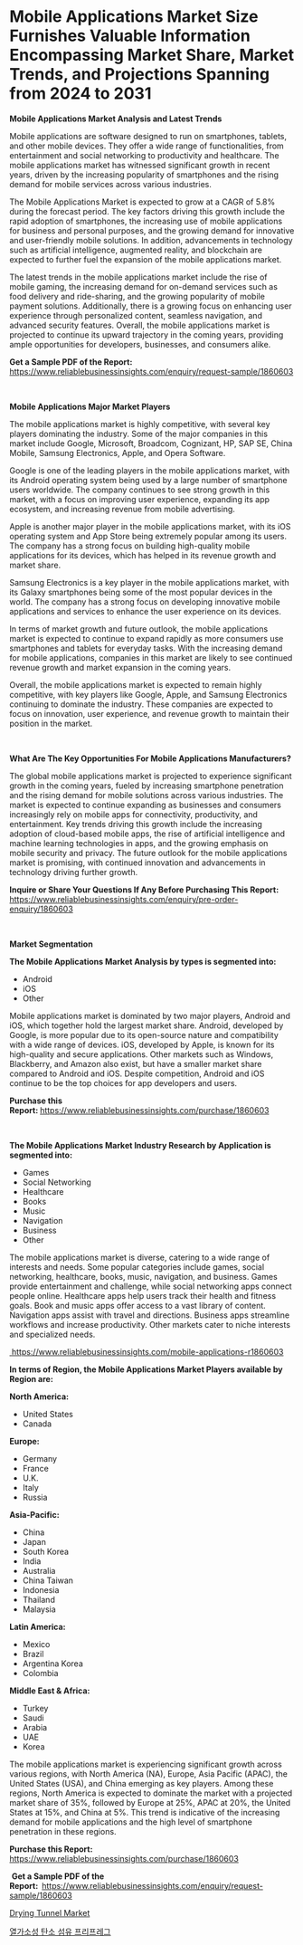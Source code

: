 <p><h1>Mobile Applications Market Size Furnishes Valuable Information Encompassing Market Share, Market Trends, and Projections Spanning from 2024 to 2031</h1></p><p><strong>Mobile Applications Market Analysis and Latest Trends</strong></p>
<p><p>Mobile applications are software designed to run on smartphones, tablets, and other mobile devices. They offer a wide range of functionalities, from entertainment and social networking to productivity and healthcare. The mobile applications market has witnessed significant growth in recent years, driven by the increasing popularity of smartphones and the rising demand for mobile services across various industries.</p><p>The Mobile Applications Market is expected to grow at a CAGR of 5.8% during the forecast period. The key factors driving this growth include the rapid adoption of smartphones, the increasing use of mobile applications for business and personal purposes, and the growing demand for innovative and user-friendly mobile solutions. In addition, advancements in technology such as artificial intelligence, augmented reality, and blockchain are expected to further fuel the expansion of the mobile applications market.</p><p>The latest trends in the mobile applications market include the rise of mobile gaming, the increasing demand for on-demand services such as food delivery and ride-sharing, and the growing popularity of mobile payment solutions. Additionally, there is a growing focus on enhancing user experience through personalized content, seamless navigation, and advanced security features. Overall, the mobile applications market is projected to continue its upward trajectory in the coming years, providing ample opportunities for developers, businesses, and consumers alike.</p></p>
<p><strong>Get a Sample PDF of the Report:&nbsp;</strong> <a href="https://www.reliablebusinessinsights.com/enquiry/request-sample/1860603">https://www.reliablebusinessinsights.com/enquiry/request-sample/1860603</a></p>
<p>&nbsp;</p>
<p><strong>Mobile Applications Major Market Players</strong></p>
<p><p>The mobile applications market is highly competitive, with several key players dominating the industry. Some of the major companies in this market include Google, Microsoft, Broadcom, Cognizant, HP, SAP SE, China Mobile, Samsung Electronics, Apple, and Opera Software.</p><p>Google is one of the leading players in the mobile applications market, with its Android operating system being used by a large number of smartphone users worldwide. The company continues to see strong growth in this market, with a focus on improving user experience, expanding its app ecosystem, and increasing revenue from mobile advertising.</p><p>Apple is another major player in the mobile applications market, with its iOS operating system and App Store being extremely popular among its users. The company has a strong focus on building high-quality mobile applications for its devices, which has helped in its revenue growth and market share.</p><p>Samsung Electronics is a key player in the mobile applications market, with its Galaxy smartphones being some of the most popular devices in the world. The company has a strong focus on developing innovative mobile applications and services to enhance the user experience on its devices.</p><p>In terms of market growth and future outlook, the mobile applications market is expected to continue to expand rapidly as more consumers use smartphones and tablets for everyday tasks. With the increasing demand for mobile applications, companies in this market are likely to see continued revenue growth and market expansion in the coming years.</p><p>Overall, the mobile applications market is expected to remain highly competitive, with key players like Google, Apple, and Samsung Electronics continuing to dominate the industry. These companies are expected to focus on innovation, user experience, and revenue growth to maintain their position in the market.</p></p>
<p>&nbsp;</p>
<p><strong>What Are The Key Opportunities For Mobile Applications Manufacturers?</strong></p>
<p><p>The global mobile applications market is projected to experience significant growth in the coming years, fueled by increasing smartphone penetration and the rising demand for mobile solutions across various industries. The market is expected to continue expanding as businesses and consumers increasingly rely on mobile apps for connectivity, productivity, and entertainment. Key trends driving this growth include the increasing adoption of cloud-based mobile apps, the rise of artificial intelligence and machine learning technologies in apps, and the growing emphasis on mobile security and privacy. The future outlook for the mobile applications market is promising, with continued innovation and advancements in technology driving further growth.</p></p>
<p><strong>Inquire or Share Your Questions If Any Before Purchasing This Report:</strong> <a href="https://www.reliablebusinessinsights.com/enquiry/pre-order-enquiry/1860603">https://www.reliablebusinessinsights.com/enquiry/pre-order-enquiry/1860603</a></p>
<p>&nbsp;</p>
<p><strong>Market Segmentation</strong></p>
<p><strong>The Mobile Applications Market Analysis by types is segmented into:</strong></p>
<p><ul><li>Android</li><li>iOS</li><li>Other</li></ul></p>
<p><p>Mobile applications market is dominated by two major players, Android and iOS, which together hold the largest market share. Android, developed by Google, is more popular due to its open-source nature and compatibility with a wide range of devices. iOS, developed by Apple, is known for its high-quality and secure applications. Other markets such as Windows, Blackberry, and Amazon also exist, but have a smaller market share compared to Android and iOS. Despite competition, Android and iOS continue to be the top choices for app developers and users.</p></p>
<p><strong>Purchase this Report:&nbsp;</strong><a href="https://www.reliablebusinessinsights.com/purchase/1860603">https://www.reliablebusinessinsights.com/purchase/1860603</a></p>
<p>&nbsp;</p>
<p><strong>The Mobile Applications Market Industry Research by Application is segmented into:</strong></p>
<p><ul><li>Games</li><li>Social Networking</li><li>Healthcare</li><li>Books</li><li>Music</li><li>Navigation</li><li>Business</li><li>Other</li></ul></p>
<p><p>The mobile applications market is diverse, catering to a wide range of interests and needs. Some popular categories include games, social networking, healthcare, books, music, navigation, and business. Games provide entertainment and challenge, while social networking apps connect people online. Healthcare apps help users track their health and fitness goals. Book and music apps offer access to a vast library of content. Navigation apps assist with travel and directions. Business apps streamline workflows and increase productivity. Other markets cater to niche interests and specialized needs.</p></p>
<p><a href="https://www.reliablebusinessinsights.com/mobile-applications-r1860603">&nbsp;https://www.reliablebusinessinsights.com/mobile-applications-r1860603</a></p>
<p><strong>In terms of Region, the Mobile Applications Market Players available by Region are:</strong></p>
<p>
    <p> <strong> North America: </strong>
        <ul>
            <li>United States</li>
            <li>Canada</li>
        </ul>
        </p> 
    <p> <strong> Europe: </strong>
        <ul>
            <li>Germany</li>
            <li>France</li>
            <li>U.K.</li>
            <li>Italy</li>
            <li>Russia</li>
        </ul>
        </p> 
    <p> <strong> Asia-Pacific: </strong>
        <ul>
            <li>China</li>
            <li>Japan</li>
            <li>South Korea</li>
            <li>India</li>
            <li>Australia</li>
            <li>China Taiwan</li>
            <li>Indonesia</li>
            <li>Thailand</li>
            <li>Malaysia</li>
        </ul>
        </p> 
    <p> <strong> Latin America: </strong>
        <ul>
            <li>Mexico</li>
            <li>Brazil</li>
            <li>Argentina Korea</li>
            <li>Colombia</li>
        </ul>
        </p> 
    <p> <strong> Middle East & Africa: </strong>
        <ul>
            <li>Turkey</li>
            <li>Saudi</li>
            <li>Arabia</li>
            <li>UAE</li>
            <li>Korea</li>
        </ul>
    </p>
    </p>
<p><p>The mobile applications market is experiencing significant growth across various regions, with North America (NA), Europe, Asia Pacific (APAC), the United States (USA), and China emerging as key players. Among these regions, North America is expected to dominate the market with a projected market share of 35%, followed by Europe at 25%, APAC at 20%, the United States at 15%, and China at 5%. This trend is indicative of the increasing demand for mobile applications and the high level of smartphone penetration in these regions.</p></p>
<p><strong>Purchase this Report: </strong><a href="https://www.reliablebusinessinsights.com/purchase/1860603">https://www.reliablebusinessinsights.com/purchase/1860603</a></p>
<p>&nbsp;<strong>Get a Sample PDF of the Report:&nbsp;&nbsp;</strong><a href="https://www.reliablebusinessinsights.com/enquiry/request-sample/1860603">https://www.reliablebusinessinsights.com/enquiry/request-sample/1860603</a></p>
<p><strong></strong></p>
<p><p><a href="https://medium.com/@gyuj5h/drying-tunnel-market-size-growth-trends-statistics-forecasts-2024-2031-94ca41fa2607">Drying Tunnel Market</a></p><p><a href="https://github.com/wallacBahrtyinger567686/Market-Research-Report-List-3/blob/main/868881385362.md">열가소성 탄소 섬유 프리프레그</a></p></p>